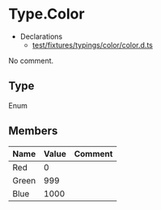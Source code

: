 # Type.Color

* Declarations
  * [test/fixtures/typings/color/color.d.ts](/test/fixtures/typings/color/color.d.ts#L1)

No comment.

## Type

Enum

## Members

Name|Value|Comment
---|---|---
Red|0|
Green|999|
Blue|1000|

